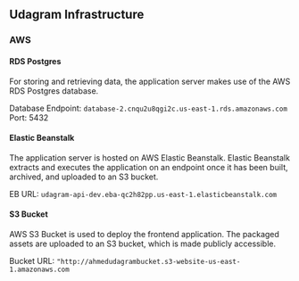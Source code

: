## Udagram Infrastructure

### AWS
#### RDS Postgres
For storing and retrieving data, the application server makes use of the AWS RDS Postgres database.

Database Endpoint: `database-2.cnqu2u8qgi2c.us-east-1.rds.amazonaws.com`
Port: 5432
#### Elastic Beanstalk
The application server is hosted on AWS Elastic Beanstalk. Elastic Beanstalk extracts and executes the application on an endpoint once it has been built, archived, and uploaded to an S3 bucket.

EB URL: ` udagram-api-dev.eba-qc2h82pp.us-east-1.elasticbeanstalk.com `

#### S3 Bucket
AWS S3 Bucket is used to deploy the frontend application. The packaged assets are uploaded to an S3 bucket, which is made publicly accessible.

Bucket URL: `"http://ahmedudagrambucket.s3-website-us-east-1.amazonaws.com`
